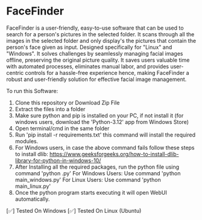 # FaceFinder
FaceFinder is a user-friendly, easy-to-use software that can be used to search for a person's pictures in the selected folder. It scans through all the images in the selected folder and only display's the pictures that contain the person's face given as input. Designed specifically for "Linux" and "Windows". It solves challenges by seamlessly managing facial images offline, preserving the original picture quality. It saves users valuable time with automated processes, eliminates manual labor, and provides user-centric controls for a hassle-free experience hence, making FaceFinder a robust and user-friendly solution for effective facial image management.


To run this Software:
1. Clone this repository or Download Zip File
2. Extract the files into a folder
3. Make sure python and pip is installed on your PC, if not install it (for windows users, download the 'Python-3.12' app from Windows Store)
4. Open terminal/cmd in the same folder
5. Run 'pip install -r requirements.txt' this command will install the required modules.
6. For Windows users, in case the above command fails follow these steps to install dlib: https://www.geeksforgeeks.org/how-to-install-dlib-library-for-python-in-windows-10/
7. After Installing all the required packages, run the python file using command 'python <file-name>.py'
   For Windows Users: Use command 'python main_windows.py'
   For Linux Users: Use command 'python main_linux.py'
8. Once the python program starts executing it will open WebUI automatically.

[✅] Tested On Windows
[✅] Tested On Linux (Ubuntu)
